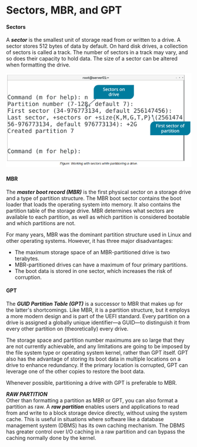 # Sectors, MBR, and GPT

#### Sectors

A **_sector_** is the smallest unit of storage read from or written to a drive. A sector stores 512 bytes of data by default. On hard disk drives, a collection of sectors is called a track. The number of sectors in a track may vary, and so does their capacity to hold data. The size of a sector can be altered when formatting the drive.

![](./img/sector.png)

#### MBR

The **_master boot record (MBR)_** is the first physical sector on a storage drive and a type of partition structure. The MBR boot sector contains the boot loader that loads the operating system into memory. It also contains the partition table of the storage drive. MBR determines what sectors are available to each partition, as well as which partition is considered bootable and which partitions are not.

For many years, MBR was the dominant partition structure used in Linux and other operating systems. However, it has three major disadvantages:

-   The maximum storage space of an MBR-partitioned drive is two terabytes.
-   MBR-partitioned drives can have a maximum of four primary partitions.
-   The boot data is stored in one sector, which increases the risk of corruption.

#### GPT

The **_GUID Partition Table (GPT)_** is a successor to MBR that makes up for the latter's shortcomings. Like MBR, it is a partition structure, but it employs a more modern design and is part of the UEFI standard. Every partition on a drive is assigned a globally unique identifier—a GUID—to distinguish it from every other partition on (theoretically) every drive.

The storage space and partition number maximums are so large that they are not currently achievable, and any limitations are going to be imposed by the file system type or operating system kernel, rather than GPT itself. GPT also has the advantage of storing its boot data in multiple locations on a drive to enhance redundancy. If the primary location is corrupted, GPT can leverage one of the other copies to restore the boot data.

Whenever possible, partitioning a drive with GPT is preferable to MBR.

**_RAW PARTITION_**  
Other than formatting a partition as MBR or GPT, you can also format a partition as raw. A **_raw partition_** enables users and applications to read from and write to a block storage device directly, without using the system cache. This is useful in situations where software like a database management system (DBMS) has its own caching mechanism. The DBMS has greater control over I/O caching in a raw partition and can bypass the caching normally done by the kernel.
